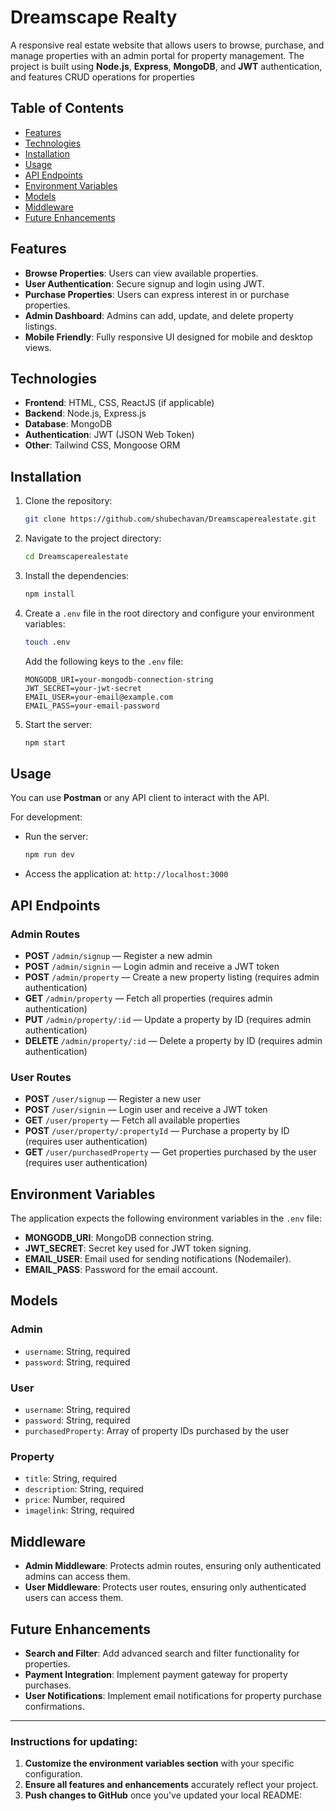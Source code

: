 # Dreamscape Realty

A responsive real estate website that allows users to browse, purchase, and manage properties with an admin portal for property management. The project is built using **Node.js**, **Express**, **MongoDB**, and **JWT** authentication, and features CRUD operations for properties

## Table of Contents

- [Features](#features)
- [Technologies](#technologies)
- [Installation](#installation)
- [Usage](#usage)
- [API Endpoints](#api-endpoints)
- [Environment Variables](#environment-variables)
- [Models](#models)
- [Middleware](#middleware)
- [Future Enhancements](#future-enhancements)

## Features

- **Browse Properties**: Users can view available properties.
- **User Authentication**: Secure signup and login using JWT.
- **Purchase Properties**: Users can express interest in or purchase properties.
- **Admin Dashboard**: Admins can add, update, and delete property listings.
- **Mobile Friendly**: Fully responsive UI designed for mobile and desktop views.

## Technologies

- **Frontend**: HTML, CSS, ReactJS (if applicable)
- **Backend**: Node.js, Express.js
- **Database**: MongoDB
- **Authentication**: JWT (JSON Web Token)
- **Other**: Tailwind CSS, Mongoose ORM

## Installation

1. Clone the repository:
   ```bash
   git clone https://github.com/shubechavan/Dreamscaperealestate.git
   ```

2. Navigate to the project directory:
   ```bash
   cd Dreamscaperealestate
   ```

3. Install the dependencies:
   ```bash
   npm install
   ```

4. Create a `.env` file in the root directory and configure your environment variables:
   ```bash
   touch .env
   ```

   Add the following keys to the `.env` file:
   ```plaintext
   MONGODB_URI=your-mongodb-connection-string
   JWT_SECRET=your-jwt-secret
   EMAIL_USER=your-email@example.com
   EMAIL_PASS=your-email-password
   ```

5. Start the server:
   ```bash
   npm start
   ```

## Usage

You can use **Postman** or any API client to interact with the API.

For development:
- Run the server:
  ```bash
  npm run dev
  ```
- Access the application at: `http://localhost:3000`

## API Endpoints

### Admin Routes

- **POST** `/admin/signup` — Register a new admin
- **POST** `/admin/signin` — Login admin and receive a JWT token
- **POST** `/admin/property` — Create a new property listing (requires admin authentication)
- **GET** `/admin/property` — Fetch all properties (requires admin authentication)
- **PUT** `/admin/property/:id` — Update a property by ID (requires admin authentication)
- **DELETE** `/admin/property/:id` — Delete a property by ID (requires admin authentication)

### User Routes

- **POST** `/user/signup` — Register a new user
- **POST** `/user/signin` — Login user and receive a JWT token
- **GET** `/user/property` — Fetch all available properties
- **POST** `/user/property/:propertyId` — Purchase a property by ID (requires user authentication)
- **GET** `/user/purchasedProperty` — Get properties purchased by the user (requires user authentication)

## Environment Variables

The application expects the following environment variables in the `.env` file:

- **MONGODB_URI**: MongoDB connection string.
- **JWT_SECRET**: Secret key used for JWT token signing.
- **EMAIL_USER**: Email used for sending notifications (Nodemailer).
- **EMAIL_PASS**: Password for the email account.

## Models

### Admin
- `username`: String, required
- `password`: String, required

### User
- `username`: String, required
- `password`: String, required
- `purchasedProperty`: Array of property IDs purchased by the user

### Property
- `title`: String, required
- `description`: String, required
- `price`: Number, required
- `imagelink`: String, required

## Middleware

- **Admin Middleware**: Protects admin routes, ensuring only authenticated admins can access them.
- **User Middleware**: Protects user routes, ensuring only authenticated users can access them.

## Future Enhancements

- **Search and Filter**: Add advanced search and filter functionality for properties.
- **Payment Integration**: Implement payment gateway for property purchases.
- **User Notifications**: Implement email notifications for property purchase confirmations.

---

### Instructions for updating:

1. **Customize the environment variables section** with your specific configuration.
2. **Ensure all features and enhancements** accurately reflect your project.
3. **Push changes to GitHub** once you've updated your local README:


